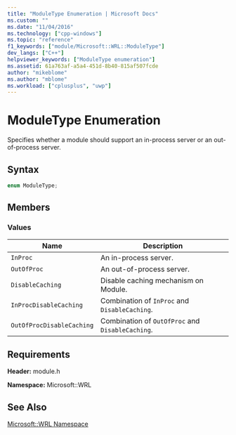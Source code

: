 ```yaml
---
title: "ModuleType Enumeration | Microsoft Docs"
ms.custom: ""
ms.date: "11/04/2016"
ms.technology: ["cpp-windows"]
ms.topic: "reference"
f1_keywords: ["module/Microsoft::WRL::ModuleType"]
dev_langs: ["C++"]
helpviewer_keywords: ["ModuleType enumeration"]
ms.assetid: 61a763af-a5a4-451d-8b40-815af507fcde
author: "mikeblome"
ms.author: "mblome"
ms.workload: ["cplusplus", "uwp"]
---
```

# ModuleType Enumeration
Specifies whether a module should support an in-process server or an out-of-process server.  
  
## Syntax  
  
```cpp  
enum ModuleType;  
```  
  
## Members  
  
### Values  
  
|Name|Description|  
|----------|-----------------|  
|`InProc`|An in-process server.|  
|`OutOfProc`|An out-of-process server.|  
|`DisableCaching`|Disable caching mechanism on Module.|  
|`InProcDisableCaching`|Combination of `InProc` and `DisableCaching`.|  
|`OutOfProcDisableCaching`|Combination of `OutOfProc` and `DisableCaching`.|  
  
## Requirements  
 **Header:** module.h  
  
 **Namespace:** Microsoft::WRL  
  
## See Also  
 [Microsoft::WRL Namespace](../windows/microsoft-wrl-namespace.md)